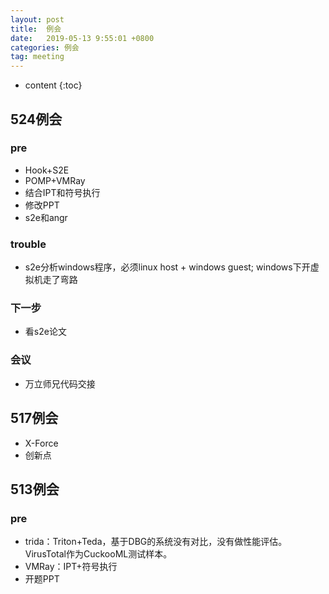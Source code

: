 ```yaml
---
layout: post
title:  例会
date:   2019-05-13 9:55:01 +0800
categories: 例会
tag: meeting
---
```

* content
{:toc}




## 524例会

### pre

* Hook+S2E
* POMP+VMRay
* 结合IPT和符号执行
* 修改PPT
* s2e和angr

### trouble

* s2e分析windows程序，必须linux host + windows guest; windows下开虚拟机走了弯路

### 下一步

* 看s2e论文

### 会议

* 万立师兄代码交接

## 517例会

* X-Force
* 创新点

## 513例会

### pre

* trida：Triton+Teda，基于DBG的系统没有对比，没有做性能评估。VirusTotal作为CuckooML测试样本。
* VMRay：IPT+符号执行
* 开题PPT